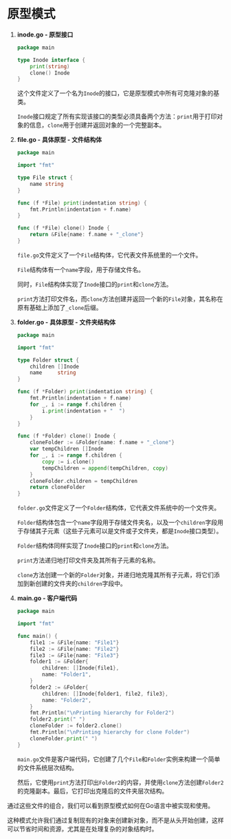 # 原型模式

1. **inode.go - 原型接口**

   ```go
   package main
   
   type Inode interface {
       print(string)
       clone() Inode
   }
   ```

   这个文件定义了一个名为`Inode`的接口，它是原型模式中所有可克隆对象的基类。

   `Inode`接口规定了所有实现该接口的类型必须具备两个方法：`print`用于打印对象的信息，`clone`用于创建并返回对象的一个完整副本。

2. **file.go - 具体原型 - 文件结构体**

   ```go
   package main
   
   import "fmt"
   
   type File struct {
       name string
   }
   
   func (f *File) print(indentation string) {
       fmt.Println(indentation + f.name)
   }
   
   func (f *File) clone() Inode {
       return &File{name: f.name + "_clone"}
   }
   ```

   `file.go`文件定义了一个`File`结构体，它代表文件系统里的一个文件。

   `File`结构体有一个`name`字段，用于存储文件名。

   同时，`File`结构体实现了`Inode`接口的`print`和`clone`方法。

   `print`方法打印文件名，而`clone`方法创建并返回一个新的`File`对象，其名称在原有基础上添加了`_clone`后缀。

3. **folder.go - 具体原型 - 文件夹结构体**

   ```go
   package main
   
   import "fmt"
   
   type Folder struct {
       children []Inode
       name     string
   }
   
   func (f *Folder) print(indentation string) {
       fmt.Println(indentation + f.name)
       for _, i := range f.children {
           i.print(indentation + "  ")
       }
   }
   
   func (f *Folder) clone() Inode {
       cloneFolder := &Folder{name: f.name + "_clone"}
       var tempChildren []Inode
       for _, i := range f.children {
           copy := i.clone()
           tempChildren = append(tempChildren, copy)
       }
       cloneFolder.children = tempChildren
       return cloneFolder
   }
   ```

   `folder.go`文件定义了一个`Folder`结构体，它代表文件系统中的一个文件夹。

   `Folder`结构体包含一个`name`字段用于存储文件夹名，以及一个`children`字段用于存储其子元素（这些子元素可以是文件或子文件夹，都是`Inode`接口类型）。

    `Folder`结构体同样实现了`Inode`接口的`print`和`clone`方法。

   `print`方法递归地打印文件夹及其所有子元素的名称。

   `clone`方法创建一个新的`Folder`对象，并递归地克隆其所有子元素，将它们添加到新创建的文件夹的`children`字段中。

4. **main.go - 客户端代码**

   ```go
   package main
   
   import "fmt"
   
   func main() {
       file1 := &File{name: "File1"}
       file2 := &File{name: "File2"}
       file3 := &File{name: "File3"}
       folder1 := &Folder{
           children: []Inode{file1},
           name: "Folder1",
       }
       folder2 := &Folder{
           children: []Inode{folder1, file2, file3},
           name: "Folder2",
       }
       fmt.Println("\nPrinting hierarchy for Folder2")
       folder2.print(" ")
       cloneFolder := folder2.clone()
       fmt.Println("\nPrinting hierarchy for clone Folder")
       cloneFolder.print(" ")
   }
   ```

   `main.go`文件是客户端代码，它创建了几个`File`和`Folder`实例来构建一个简单的文件系统层次结构。

   然后，它使用`print`方法打印出`Folder2`的内容，并使用`clone`方法创建`Folder2`的克隆副本。最后，它打印出克隆后的文件夹层次结构。

通过这些文件的组合，我们可以看到原型模式如何在Go语言中被实现和使用。

这种模式允许我们通过复制现有的对象来创建新对象，而不是从头开始创建，这样可以节省时间和资源，尤其是在处理复杂的对象结构时。

